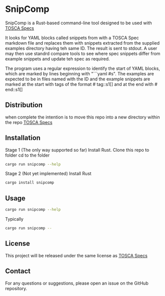 # SnipComp

SnipComp is a Rust-based command-line tool designed to be used with [TOSCA Specs](https://github.com/oasis-tcs/tosca-specs)

It looks for YAML blocks called snippets from with a TOSCA Spec markdown file and replaces them with snippets extracted from the supplied examples directory having teh same ID. The result is sent to stdout. A user may then use standrd compare tools to see where spec snippets differ from example snippets and update teh spec as required.

The program uses a regular expression to identify the start of YAML blocks, which are marked by lines beginning with "```yaml #s<number>". The examples are expected to be in files named with the ID and the example snippets are marked at the start with tags of the format # tag::s1[] and at the end with # end::s1[]

## Distribution
when complete the intention is to move this repo into a new directory within the repo [TOSCA Specs](https://github.com/oasis-tcs/tosca-specs)

## Installation

Stage 1 (The only way supported so far)
Install Rust.
Clone this repo to folder 
cd to the folder
```sh
cargo run snipcomp --help
```

Stage 2 (Not yet implemented)
Install Rust

```sh
cargo install snipcomp
```
## Usage
```sh
cargo run snipcomp --help
```

Typically
```sh
cargo run snipcomp -- 
```

## License

This project will be released under the same license as [TOSCA Specs](https://github.com/oasis-tcs/tosca-specs)

## Contact

For any questions or suggestions, please open an issue on the GitHub repository.
